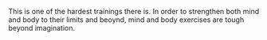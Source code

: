 This is one of the hardest trainings there is.
In order to strengthen both mind and body to their limits and beoynd,
mind and body exercises are tough beyond imagination.